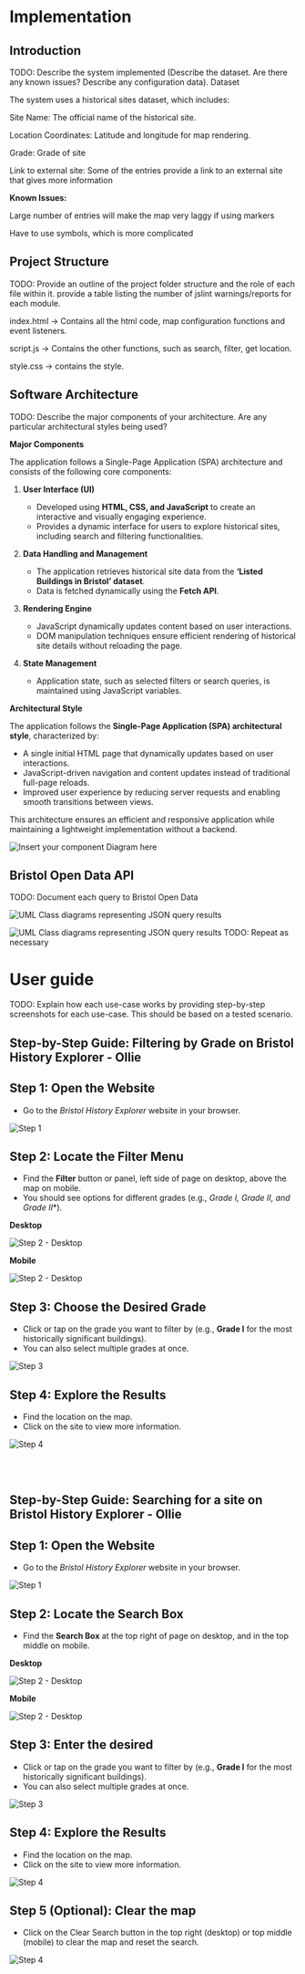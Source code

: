 # Implementation

## Introduction
TODO: Describe the system implemented (Describe the dataset. Are there any known issues? Describe any configuration data).
Dataset

The system uses a historical sites dataset, which includes:

Site Name: The official name of the historical site.

Location Coordinates: Latitude and longitude for map rendering.

Grade: Grade of site

Link to external site: Some of the entries provide a link to an external site that gives more information

**Known Issues:**

Large number of entries will make the map very laggy if using markers

Have to use symbols, which is more complicated



## Project Structure
TODO: Provide an outline of the project folder structure and the role of each file within it.
provide a table listing the number of jslint warnings/reports for each module.

index.html -> Contains all the html code, map configuration functions and event listeners.

script.js -> Contains the other functions, such as search, filter, get location.

style.css -> contains the style.

## Software Architecture
TODO: Describe the major components of your architecture. Are any particular architectural styles being used?

**Major Components**

The application follows a Single-Page Application (SPA) architecture and consists of the following core components:

1. **User Interface (UI)**  
   - Developed using **HTML, CSS, and JavaScript** to create an interactive and visually engaging experience.  
   - Provides a dynamic interface for users to explore historical sites, including search and filtering functionalities.  

2. **Data Handling and Management**  
   - The application retrieves historical site data from the **‘Listed Buildings in Bristol’ dataset**.  
   - Data is fetched dynamically using the **Fetch API**.  

3. **Rendering Engine**  
   - JavaScript dynamically updates content based on user interactions.  
   - DOM manipulation techniques ensure efficient rendering of historical site details without reloading the page.  

4. **State Management**  
   - Application state, such as selected filters or search queries, is maintained using JavaScript variables.  
  
**Architectural Style**

The application follows the **Single-Page Application (SPA) architectural style**, characterized by:  
- A single initial HTML page that dynamically updates based on user interactions.  
- JavaScript-driven navigation and content updates instead of traditional full-page reloads.  
- Improved user experience by reducing server requests and enabling smooth transitions between views.  

This architecture ensures an efficient and responsive application while maintaining a lightweight implementation without a backend.


![Insert your component Diagram here](images/component.png)

## Bristol Open Data API
TODO: Document each query to Bristol Open Data

![UML Class diagrams representing JSON query results](images/class1.png)

![UML Class diagrams representing JSON query results](images/class2.png)
TODO: Repeat as necessary

# User guide
TODO: Explain how each use-case works by providing step-by-step screenshots for each use-case. This should be based on a tested scenario.

## Step-by-Step Guide: Filtering by Grade on Bristol History Explorer - Ollie 

## Step 1: Open the Website
- Go to the *Bristol History Explorer* website in your browser.

![Step 1](images/step1.png)

## Step 2: Locate the Filter Menu
- Find the **Filter** button or panel, left side of page on desktop, above the map on mobile.
- You should see options for different grades (e.g., **Grade I, Grade II*, and Grade II**).

**Desktop**

![Step 2 - Desktop](images/step2-1.png)

**Mobile**

![Step 2 - Desktop](images/step2-2.png)

## Step 3: Choose the Desired Grade
- Click or tap on the grade you want to filter by (e.g., **Grade I** for the most historically significant buildings).
- You can also select multiple grades at once.

![Step 3](images/step3.png)

## Step 4: Explore the Results
- Find the location on the map.
- Click on the site to view more information.

![Step 4](images/step4.png)

<br>
<br>

## Step-by-Step Guide: Searching for a site on Bristol History Explorer - Ollie

## Step 1: Open the Website
- Go to the *Bristol History Explorer* website in your browser.

![Step 1](images/step1.png)

## Step 2: Locate the Search Box
- Find the **Search Box** at the top right of page on desktop, and in the top middle on mobile.

**Desktop**

![Step 2 - Desktop](images/step2-search1.png)

**Mobile**

![Step 2 - Desktop](images/step2-search2.png)

## Step 3: Enter the desired 
- Click or tap on the grade you want to filter by (e.g., **Grade I** for the most historically significant buildings).
- You can also select multiple grades at once.

![Step 3](images/step3-search.png)

## Step 4: Explore the Results
- Find the location on the map.
- Click on the site to view more information.

![Step 4](images/step4-search.png)

## Step 5 (Optional): Clear the map
- Click on the Clear Search button in the top right (desktop) or top middle (mobile) to clear the map and reset the search.

![Step 4](images/step5-search.png)

